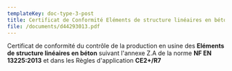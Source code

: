 ```yaml
---
templateKey: doc-type-3-post
title: Certificat de Conformité Eléments de structure linéaires en béton
file: /documents/d44293013.pdf
---
```

Certificat de conformité du contrôle de la production en usine des **Eléments de structure linéaires en béton** suivant l'annexe Z.A de la norme **NF EN 13225:2013** et dans les Règles d'application **CE2+/R7**